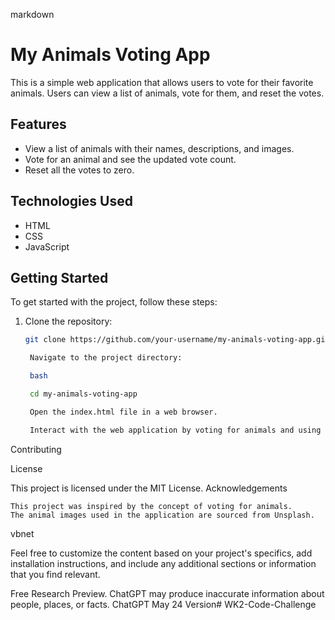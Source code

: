 markdown

# My Animals Voting App

This is a simple web application that allows users to vote for their favorite animals. Users can view a list of animals, vote for them, and reset the votes.

## Features

- View a list of animals with their names, descriptions, and images.
- Vote for an animal and see the updated vote count.
- Reset all the votes to zero.

## Technologies Used

- HTML
- CSS
- JavaScript

## Getting Started

To get started with the project, follow these steps:

1. Clone the repository:

   ```bash
   git clone https://github.com/your-username/my-animals-voting-app.git

    Navigate to the project directory:

    bash

    cd my-animals-voting-app

    Open the index.html file in a web browser.

    Interact with the web application by voting for animals and using the reset button.

Contributing


License

This project is licensed under the MIT License.
Acknowledgements

    This project was inspired by the concept of voting for animals.
    The animal images used in the application are sourced from Unsplash.

vbnet


Feel free to customize the content based on your project's specifics, add installation instructions, and include any additional sections or information that you find relevant.

Free Research Preview. ChatGPT may produce inaccurate information about people, places, or facts. ChatGPT May 24 Version# WK2-Code-Challenge
